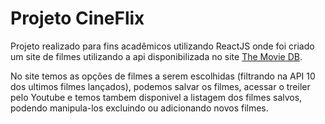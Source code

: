 # Projeto CineFlix

Projeto realizado para fins acadêmicos utilizando ReactJS onde foi criado um site de filmes utilizando a api disponibilizada no site [The Movie DB](themoviedb.org/?language=pt-BR).

No site temos as opções de filmes a serem escolhidas (filtrando na API 10 dos ultimos filmes lançados), podemos salvar os filmes, acessar o treiler pelo Youtube e temos tambem disponivel a listagem dos filmes salvos, podendo manipula-los excluindo ou adicionando novos filmes.

